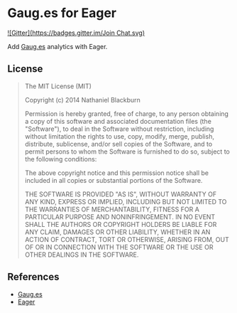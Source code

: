 # Gaug.es for Eager
[![Gitter](https://badges.gitter.im/Join Chat.svg)](https://gitter.im/nblackburn/eager-gauges?utm_source=badge&utm_medium=badge&utm_campaign=pr-badge&utm_content=badge)

Add [Gaug.es](http://gaug.es) analytics with Eager.

## License

> The MIT License (MIT)
> 
> Copyright (c) 2014 Nathaniel Blackburn
> 
> Permission is hereby granted, free of charge, to any person obtaining a copy of
> this software and associated documentation files (the "Software"), to deal in
> the Software without restriction, including without limitation the rights to
> use, copy, modify, merge, publish, distribute, sublicense, and/or sell copies of
> the Software, and to permit persons to whom the Software is furnished to do so,
> subject to the following conditions:
> 
> The above copyright notice and this permission notice shall be included in all
> copies or substantial portions of the Software.
> 
> THE SOFTWARE IS PROVIDED "AS IS", WITHOUT WARRANTY OF ANY KIND, EXPRESS OR
> IMPLIED, INCLUDING BUT NOT LIMITED TO THE WARRANTIES OF MERCHANTABILITY, FITNESS
> FOR A PARTICULAR PURPOSE AND NONINFRINGEMENT. IN NO EVENT SHALL THE AUTHORS OR
> COPYRIGHT HOLDERS BE LIABLE FOR ANY CLAIM, DAMAGES OR OTHER LIABILITY, WHETHER
> IN AN ACTION OF CONTRACT, TORT OR OTHERWISE, ARISING FROM, OUT OF OR IN
> CONNECTION WITH THE SOFTWARE OR THE USE OR OTHER DEALINGS IN THE SOFTWARE.

## References

* [Gaug.es](http://gaug.es)
* [Eager](http://eager.io)